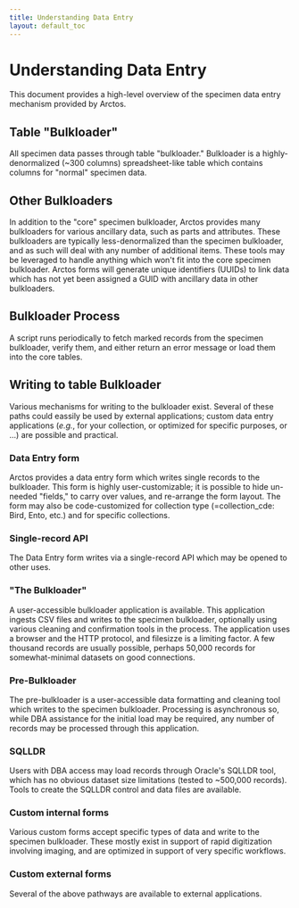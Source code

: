 ```yaml
---
title: Understanding Data Entry
layout: default_toc
---
```


# Understanding Data Entry

This document provides a high-level overview of the specimen data entry mechanism provided by Arctos.

## Table "Bulkloader"

All specimen data passes through table "bulkloader." Bulkloader is a highly-denormalized (~300 columns) spreadsheet-like
table which contains columns for "normal" specimen data. 

## Other Bulkloaders

In addition to the "core" specimen bulkloader, Arctos provides many bulkloaders for various ancillary data, such as parts and attributes.
These bulkloaders are typically less-denormalized than the specimen bulkloader, and as such will deal with any number of additional
items. 
These tools may be leveraged to handle anything which won't fit into the core specimen bulkloader. Arctos forms will generate
unique identifiers (UUIDs) to link data which has not yet been assigned a GUID with ancillary data in other bulkloaders.

## Bulkloader Process

A script runs periodically to fetch marked records from the specimen bulkloader, verify them, and either return an error message or
load them into the core tables.

## Writing to table Bulkloader

Various mechanisms for writing to the bulkloader exist. Several of these paths could eassily be used by external applications; 
custom data entry applications (_e.g._, for your collection, or optimized for specific purposes, or ...) are possible and practical.

### Data Entry form

Arctos provides a data entry form which writes single records to the bulkloader. This form is highly user-customizable; it is possible
to hide un-needed "fields," to carry over values, and re-arrange the form layout. The form may also be 
code-customized for collection type (=collection_cde: Bird, Ento, etc.) and for specific collections.

### Single-record API

The Data Entry form writes via a single-record API which may be opened to other uses.

### "The Bulkloader"

A user-accessible bulkloader application is available. This application ingests CSV files and writes to the specimen bulkloader, optionally
using various cleaning and confirmation tools in the process. The application uses a browser and the HTTP protocol, and filesizze is
a limiting factor. A few thousand records are usually possible, perhaps 50,000 records for somewhat-minimal datasets on good connections.

### Pre-Bulkloader

The pre-bulkloader is a user-accessible data formatting and cleaning tool which writes to the specimen bulkloader. Processing is 
asynchronous so, while DBA assistance for the initial load may be required, any number of records may be processed through this application.

### SQLLDR

Users with DBA access may load records through Oracle's SQLLDR tool, which has no obvious dataset size limitations 
(tested to ~500,000 records). Tools to create the SQLLDR control and data files are available.

### Custom internal forms

Various custom forms accept specific types of data and write to the specimen bulkloader. These mostly exist in support of 
rapid digitization involving imaging, and are optimized in support of very specific workflows. 

### Custom external forms 

Several of the above pathways are available to external applications.